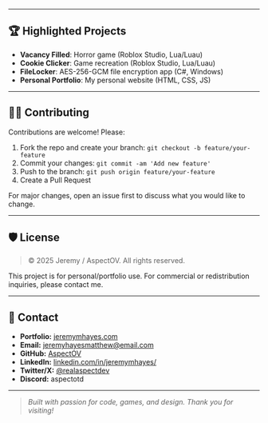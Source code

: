 
---

## 🏆 Highlighted Projects

- **Vacancy Filled**: Horror game (Roblox Studio, Lua/Luau)
- **Cookie Clicker**: Game recreation (Roblox Studio, Lua/Luau)
- **FileLocker**: AES-256-GCM file encryption app (C#, Windows)
- **Personal Portfolio**: My personal website (HTML, CSS, JS)
  
---

## 🧑‍💻 Contributing

Contributions are welcome! Please:

1. Fork the repo and create your branch: `git checkout -b feature/your-feature`
2. Commit your changes: `git commit -am 'Add new feature'`
3. Push to the branch: `git push origin feature/your-feature`
4. Create a Pull Request

For major changes, open an issue first to discuss what you would like to change.

---

## 🛡️ License

> © 2025 Jeremy / AspectOV. All rights reserved.

This project is for personal/portfolio use. For commercial or redistribution inquiries, please contact me.

---

## 🤝 Contact

- **Portfolio:** [jeremymhayes.com](https://jeremymhayes.com)
- **Email:** [jeremyhayesmatthew@email.com](mailto:jeremyhayesmatthew@email.com)
- **GitHub:** [AspectOV](https://github.com/AspectOV)
- **LinkedIn:** [linkedin.com/in/jeremymhayes/](https://linkedin.com/in/jeremymhayes/)
- **Twitter/X:** [@realaspectdev](https://twitter.com/realaspectdev)
- **Discord:** aspectotd

---

> _Built with passion for code, games, and design. Thank you for visiting!_
